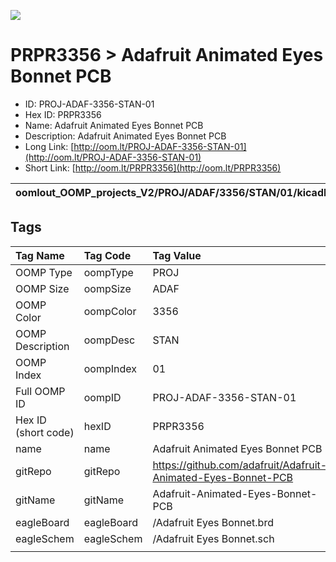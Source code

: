 


  
![][im]
# PRPR3356 > Adafruit Animated Eyes Bonnet PCB

- ID: PROJ-ADAF-3356-STAN-01
- Hex ID: PRPR3356
- Name: Adafruit Animated Eyes Bonnet PCB
- Description: Adafruit Animated Eyes Bonnet PCB
- Long Link: [http://oom.lt/PROJ-ADAF-3356-STAN-01](http://oom.lt/PROJ-ADAF-3356-STAN-01)
- Short Link: [http://oom.lt/PRPR3356](http://oom.lt/PRPR3356)
  

|oomlout_OOMP_projects_V2/PROJ/ADAF/3356/STAN/01/kicadPcb3dFront.png|oomlout_OOMP_projects_V2/PROJ/ADAF/3356/STAN/01/kicadPcb3dBack.png|oomlout_OOMP_projects_V2/PROJ/ADAF/3356/STAN/01/kicadPcb3d.png||
| :---: | :---: | :---: | :---: |

## Tags
  

|Tag Name|Tag Code|Tag Value|
| :--- | :--- | :--- |
|OOMP Type|oompType|PROJ|
|OOMP Size|oompSize|ADAF|
|OOMP Color|oompColor|3356|
|OOMP Description|oompDesc|STAN|
|OOMP Index|oompIndex|01|
|Full OOMP ID|oompID|PROJ-ADAF-3356-STAN-01|
|Hex ID (short code)|hexID|PRPR3356|
|name|name|Adafruit Animated Eyes Bonnet PCB|
|gitRepo|gitRepo|https://github.com/adafruit/Adafruit-Animated-Eyes-Bonnet-PCB|
|gitName|gitName|Adafruit-Animated-Eyes-Bonnet-PCB|
|eagleBoard|eagleBoard|/Adafruit Eyes Bonnet.brd|
|eagleSchem|eagleSchem|/Adafruit Eyes Bonnet.sch|
||||



[im]: PROJ/ADAF/3356/STAN/01/kicadPcb3d_450.png
